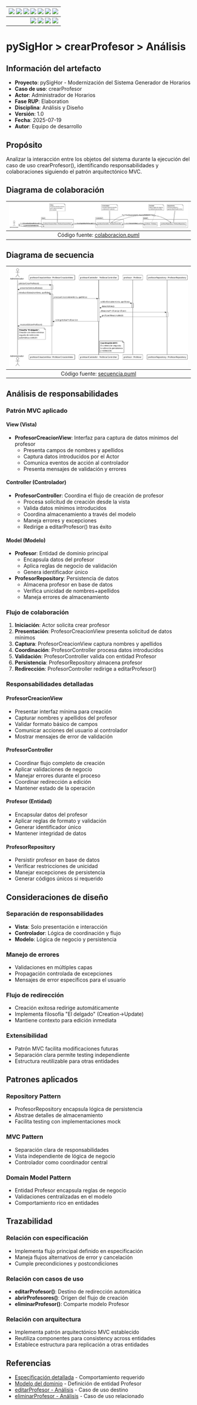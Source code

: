 <div align=right>
 
|[![](https://img.shields.io/badge/-Inicio-FFF?style=flat&logo=Emlakjet&logoColor=black)](../../../../README.md) [![](https://img.shields.io/badge/-RUP-FFF?style=flat&logo=Elsevier&logoColor=black)](../../../README.md) [![](https://img.shields.io/badge/-Modelo_del_dominio-FFF?style=flat&logo=freedesktop.org&logoColor=black)](../../../00-casos-uso/00-modelo-del-dominio/modelo-dominio.md) [![](https://img.shields.io/badge/-Actores_&_Casos_de_Uso-FFF?style=flat&logo=crewunited&logoColor=black)](../../../00-casos-uso/01-actores-casos-uso/actores-casos-uso.md) [![](https://img.shields.io/badge/-Diagrama_de_contexto-FFF?style=flat&logo=diagramsdotnet&logoColor=black)](../../../00-casos-uso/01-actores-casos-uso/diagrama-contexto-administrador.md) [![](https://img.shields.io/badge/-Detalle_&_Prototipo-FFF?style=flat&logo=typeorm&logoColor=black)](../../../00-casos-uso/02-detalle/README.md) [![](https://img.shields.io/badge/-Análisis-FFF?style=flat&logo=multisim&logoColor=black)](../README.md)
|-:
|[![](https://img.shields.io/badge/-Estado-FFF?style=flat&logo=greensock&logoColor=black)](../../../README.md) [![](https://img.shields.io/badge/-Propuesta_de_dashboard-FFF?style=flat&logo=composer&logoColor=black)](https://raw.githubusercontent.com/mmasias/pySigHor/main/images/RUP/99-seguimiento/diagrama-contexto-administrador.svg) [![](https://img.shields.io/badge/-Reflexiones-FFF?style=flat&logo=hootsuite&logoColor=black)](../../../../extraDocs/README.md) [![](https://img.shields.io/badge/-Log_de_conversación-FFF?style=flat&logo=gnometerminal&logoColor=black)](../../../../conversation-log.md)

</div>

# pySigHor > crearProfesor > Análisis

## Información del artefacto

- **Proyecto**: pySigHor - Modernización del Sistema Generador de Horarios
- **Caso de uso**: crearProfesor
- **Actor**: Administrador de Horarios  
- **Fase RUP**: Elaboration
- **Disciplina**: Análisis y Diseño
- **Versión**: 1.0
- **Fecha**: 2025-07-19
- **Autor**: Equipo de desarrollo

## Propósito

Analizar la interacción entre los objetos del sistema durante la ejecución del caso de uso crearProfesor(), identificando responsabilidades y colaboraciones siguiendo el patrón arquitectónico MVC.

## Diagrama de colaboración

<div align=center>

|![Colaboración crearProfesor](/images/RUP/01-analisis/casos-uso/crearProfesor/crearProfesor-analisis.svg)
|:-:
|Código fuente: [colaboracion.puml](./colaboracion.puml)

</div>

## Diagrama de secuencia

<div align=center>

|![Secuencia crearProfesor](/images/RUP/01-analisis/casos-uso/crearProfesor/crearProfesor-analisis-secuencia.svg)
|:-:
|Código fuente: [secuencia.puml](./secuencia.puml)

</div>

## Análisis de responsabilidades

### Patrón MVC aplicado

#### **View (Vista)**
- **ProfesorCreacionView**: Interfaz para captura de datos mínimos del profesor
  - Presenta campos de nombres y apellidos
  - Captura datos introducidos por el Actor
  - Comunica eventos de acción al controlador
  - Presenta mensajes de validación y errores

#### **Controller (Controlador)**
- **ProfesorController**: Coordina el flujo de creación de profesor
  - Procesa solicitud de creación desde la vista
  - Valida datos mínimos introducidos
  - Coordina almacenamiento a través del modelo
  - Maneja errores y excepciones
  - Redirige a editarProfesor() tras éxito

#### **Model (Modelo)**
- **Profesor**: Entidad de dominio principal
  - Encapsula datos del profesor
  - Aplica reglas de negocio de validación
  - Genera identificador único
- **ProfesorRepository**: Persistencia de datos
  - Almacena profesor en base de datos
  - Verifica unicidad de nombres+apellidos
  - Maneja errores de almacenamiento

### Flujo de colaboración

1. **Iniciación**: Actor solicita crear profesor
2. **Presentación**: ProfesorCreacionView presenta solicitud de datos mínimos
3. **Captura**: ProfesorCreacionView captura nombres y apellidos
4. **Coordinación**: ProfesorController procesa datos introducidos
5. **Validación**: ProfesorController valida con entidad Profesor
6. **Persistencia**: ProfesorRepository almacena profesor
7. **Redirección**: ProfesorController redirige a editarProfesor()

### Responsabilidades detalladas

#### ProfesorCreacionView
- Presentar interfaz mínima para creación
- Capturar nombres y apellidos del profesor
- Validar formato básico de campos
- Comunicar acciones del usuario al controlador
- Mostrar mensajes de error de validación

#### ProfesorController
- Coordinar flujo completo de creación
- Aplicar validaciones de negocio
- Manejar errores durante el proceso
- Coordinar redirección a edición
- Mantener estado de la operación

#### Profesor (Entidad)
- Encapsular datos del profesor
- Aplicar reglas de formato y validación
- Generar identificador único
- Mantener integridad de datos

#### ProfesorRepository
- Persistir profesor en base de datos
- Verificar restricciones de unicidad
- Manejar excepciones de persistencia
- Generar códigos únicos si requerido

## Consideraciones de diseño

### Separación de responsabilidades
- **Vista**: Solo presentación e interacción
- **Controlador**: Lógica de coordinación y flujo
- **Modelo**: Lógica de negocio y persistencia

### Manejo de errores
- Validaciones en múltiples capas
- Propagación controlada de excepciones
- Mensajes de error específicos para el usuario

### Flujo de redirección
- Creación exitosa redirige automáticamente
- Implementa filosofía "El delgado" (Creation→Update)
- Mantiene contexto para edición inmediata

### Extensibilidad
- Patrón MVC facilita modificaciones futuras
- Separación clara permite testing independiente
- Estructura reutilizable para otras entidades

## Patrones aplicados

### Repository Pattern
- ProfesorRepository encapsula lógica de persistencia
- Abstrae detalles de almacenamiento
- Facilita testing con implementaciones mock

### MVC Pattern
- Separación clara de responsabilidades
- Vista independiente de lógica de negocio
- Controlador como coordinador central

### Domain Model Pattern
- Entidad Profesor encapsula reglas de negocio
- Validaciones centralizadas en el modelo
- Comportamiento rico en entidades

## Trazabilidad

### Relación con especificación
- Implementa flujo principal definido en especificación
- Maneja flujos alternativos de error y cancelación
- Cumple precondiciones y postcondiciones

### Relación con casos de uso
- **editarProfesor()**: Destino de redirección automática
- **abrirProfesores()**: Origen del flujo de creación
- **eliminarProfesor()**: Comparte modelo Profesor

### Relación con arquitectura
- Implementa patrón arquitectónico MVC establecido
- Reutiliza componentes para consistency across entidades
- Establece estructura para replicación a otras entidades

## Referencias

- [Especificación detallada](../../../00-casos-uso/02-detalle/crearProfesor/README.md) - Comportamiento requerido
- [Modelo del dominio](../../../00-casos-uso/00-modelo-del-dominio/modelo-dominio.md) - Definición de entidad Profesor
- [editarProfesor - Análisis](../editarProfesor/README.md) - Caso de uso destino
- [eliminarProfesor - Análisis](../eliminarProfesor/README.md) - Caso de uso relacionado
